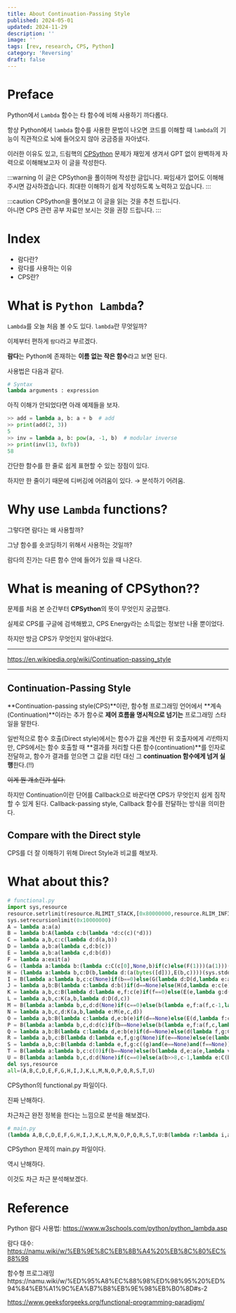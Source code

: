 ```yaml
---
title: About Continuation-Passing Style
published: 2024-05-01
updated: 2024-11-29
description: ''
image: ''
tags: [rev, research, CPS, Python]
category: 'Reversing'
draft: false 
---
```


# Preface

Python에서 `Lambda` 함수는 타 함수에 비해 사용하기 까다롭다.

항상 Python에서 `lambda` 함수를 사용한 문법이 나오면 코드를 이해할 때 `lambda`의 기능이 직관적으로 뇌에 들어오지 않아 궁금증을 자아냈다.

이러한 이유도 있고, 드림핵의 [CPSython](https://dreamhack.io/wargame/challenges/694) 문제가 재밌게 생겨서 GPT 없이 완벽하게 자력으로 이해해보고자 이 글을 작성한다.

:::warning 
이 글은 CPSython을 풀이하며 작성한 글입니다. 짜임새가 없어도 이해해주시면 감사하겠습니다. 최대한 이해하기 쉽게 작성하도록 노력하고 있습니다.
:::

:::caution
CPSython을 풀어보고 이 글을 읽는 것을 추천 드립니다.   
아니면 CPS 관련 공부 자료만 보시는 것을 권장 드립니다.
:::

# Index

- 람다란?
- 람다를 사용하는 이유
- CPS란?

# What is `Python Lambda`?

`Lambda`를 오늘 처음 볼 수도 있다. `lambda`란 무엇일까?

이제부터 편하게 `람다`라고 부르겠다.

**람다**는 Python에 존재하는 **이름 없는 작은 함수**라고 보면 된다.

사용법은 다음과 같다.

```python
# Syntax
lambda arguments : expression
```

아직 이해가 안되었다면 아래 예제들을 보자.

```python
>> add = lambda a, b: a + b  # add
>> print(add(2, 3))
5
>> inv = lambda a, b: pow(a, -1, b)  # modular inverse
>> print(inv(13, 0xfb))
58
```

간단한 함수를 한 줄로 쉽게 표현할 수 있는 장점이 있다.

하지만 한 줄이기 때문에 디버깅에 어려움이 있다. → 분석하기 어려움.

# Why use `Lambda` functions?

그렇다면 람다는 왜 사용할까? 

그냥 함수를 숏코딩하기 위해서 사용하는 것일까?

람다의 진가는 다른 함수 안에 들어가 있을 때 나온다.

# What is meaning of CPSython??

문제를 처음 본 순간부터 **CPSython**의 뜻이 무엇인지 궁금했다.

실제로 CPS를 구글에 검색해봤고, CPS Energy라는 소득없는 정보만 나올 뿐이었다.

하지만 방금 CPS가 무엇인지 알아내었다.

---

https://en.wikipedia.org/wiki/Continuation-passing_style

---

## Continuation-Passing Style

**Continuation-passing style(CPS)**이란, 함수형 프로그래밍 언어에서 **계속(Continuation)**이라는 추가 함수로 **제어 흐름을 명시적으로 넘기는** 프로그래밍 스타일을 말한다. 

일반적으로 함수 호출(Direct style)에서는 함수가 값을 계산한 뒤 호출자에게 *리턴*하지만, CPS에서는 함수 호출할 때 **결과를 처리할 다른 함수(continuation)**를 인자로 전달하고,  함수가 결과를 얻으면 그 값을 리턴 대신 그 **continuation 함수에게 넘겨 실행**한다.(!!)

~~이게 뭔 개소린가 싶다.~~

하지만 Continuation이란 단어를 Callback으로 바꾼다면 CPS가 무엇인지 쉽게 짐작할 수 있게 된다. Callback-passing style, Callback 함수를 전달하는 방식을 의미한다.

## Compare with the Direct style

CPS를 더 잘 이해하기 위해 Direct Style과 비교를 해보자.

# What about this?

```python
# functional.py
import sys,resource
resource.setrlimit(resource.RLIMIT_STACK,[0x80000000,resource.RLIM_INFINITY])
sys.setrecursionlimit(0x10000000)
A = lambda a:a(a)
B = lambda b:A(lambda c:b(lambda *d:c(c)(*d)))
C = lambda a,b,c:c(lambda d:d(a,b))
D = lambda a,b:a(lambda c,d:b(c))
E = lambda a,b:a(lambda c,d:b(d))
F = lambda a:exit(a)
G = (lambda a:lambda b:(lambda c:C(c[0],None,b)if(c)else(F(1)))(a(1)))(sys.stdin.buffer.read)
H = (lambda a:lambda b,c:D(b,lambda d:(a(bytes([d])),E(b,c))))(sys.stdout.buffer.write)
I = B(lambda a:lambda b,c:c(None)if(b==0)else(G(lambda d:D(d,lambda e:a(b-1,lambda f:C(e,f,c))))))
J = lambda a,b:B(lambda c:lambda d:b()if(d==None)else(H(d,lambda e:c(e))))(a)
K = lambda a,b,c:B(lambda d:lambda e,f:c(e)if(f==0)else(E(e,lambda g:d(g,f-1))))(a,b)
L = lambda a,b,c:K(a,b,lambda d:D(d,c))
M = B(lambda a:lambda b,c,d:d(None)if(c==0)else(b(lambda e,f:a(f,c-1,lambda g:C(e,g,d)))))
N = lambda a,b,c,d:K(a,b,lambda e:M(e,c,d))
O = lambda a,b:B(lambda c:lambda d,e:b(e)if(d==None)else(E(d,lambda f:c(f,e+1))))(a,0)
P = B(lambda a:lambda b,c,d:d(c)if(b==None)else(b(lambda e,f:a(f,c,lambda g:C(e,g,d)))))
Q = lambda a,b:B(lambda c:lambda d,e:b(e)if(d==None)else(d(lambda f,g:C(f,e,lambda h:c(g,h)))))(a,None)
R = lambda a,b,c:B(lambda d:lambda e,f,g:g(None)if(e==None)else(e(lambda h,i:b(h,f,lambda j:d(i,f+1,lambda k:C(j,k,g))))))(a,0,c)
S = lambda a,b,c:B(lambda d:lambda e,f,g:c((g)and(e==None)and(f==None))if((e==None)or(f==None))else(e(lambda h,i:f(lambda j,k:d(i,k,(g)and(h==j))))))(a,b,True)
T = B(lambda a:lambda b,c:c(0)if(b==None)else(b(lambda d,e:a(e,lambda v:c(d|(v<<8))))))
U = B(lambda a:lambda b,c,d:d(None)if(c==0)else(a(b>>8,c-1,lambda e:C(b&0xff,e,d))))
del sys,resource
all=(A,B,C,D,E,F,G,H,I,J,K,L,M,N,O,P,Q,R,S,T,U)
```

CPSython의 functional.py 파일이다.

진짜 난해하다.

차근차근 완전 정복을 한다는 느낌으로 분석을 해보겠다.

```python
# main.py
(lambda A,B,C,D,E,F,G,H,I,J,K,L,M,N,O,P,Q,R,S,T,U:B(lambda r:lambda i,a:C(i,a,lambda a:r(i+1,a))if(i<256)else(Q(a,lambda a:R(a,(lambda b,d:lambda e,i,c:d(e,99,lambda v:B(lambda r:lambda i,v:b(e,i,lambda v2:d(v,v2,lambda v3:r(i+1,v3)))if(i<=5)else(c(v)))(2,v)))(lambda x,i,c:c((x<<i|x>>8-i)&255),lambda v1,v2,c:c(v1^v2)),lambda f:C(238,None,lambda c:C(63,c,lambda c:C(100,c,lambda c:C(254,c,lambda c:C(254,c,lambda c:C(113,c,lambda c:C(32,c,lambda c:C(123,c,lambda c:C(127,c,lambda c:C(38,c,lambda c:C(54,c,lambda c:C(125,c,lambda c:C(64,c,lambda c:C(215,c,lambda c:C(9,c,lambda c:C(139,c,lambda c:T(c,lambda g:I(64,lambda h:B(lambda j:lambda k,l:N(h,k*16,16,lambda m:B(lambda n:lambda o,m:R(m,lambda e,i,c:L(f,e,c),lambda m:N(m,0,7,lambda b0:N(m,7,9,lambda b1:P(b1,b0,lambda m:T(m,lambda p:U(p*g,16,lambda m:R(m,lambda e,i,c:c(e+i*i+23&255),lambda m:n(o+1,m))))))))if(o<16)else(P(l,m,lambda l:j(k+1,l))))(0,m))if(k<4)else(C(123,None,lambda s:C(72,s,lambda s:C(68,s,lambda s:C(10,None,lambda e:C(125,e,lambda e:C(182,None,lambda c:C(160,c,lambda c:C(106,c,lambda c:C(148,c,lambda c:C(161,c,lambda c:C(133,c,lambda c:C(162,c,lambda c:C(122,c,lambda c:C(77,c,lambda c:C(23,c,lambda c:C(118,c,lambda c:C(130,c,lambda c:C(200,c,lambda c:C(90,c,lambda c:C(66,c,lambda c:C(24,c,lambda c:C(210,c,lambda c:C(74,c,lambda c:C(91,c,lambda c:C(225,c,lambda c:C(193,c,lambda c:C(9,c,lambda c:C(219,c,lambda c:C(121,c,lambda c:C(177,c,lambda c:C(72,c,lambda c:C(70,c,lambda c:C(201,c,lambda c:C(5,c,lambda c:C(59,c,lambda c:C(7,c,lambda c:C(134,c,lambda c:C(25,c,lambda c:C(18,c,lambda c:C(8,c,lambda c:C(53,c,lambda c:C(22,c,lambda c:C(104,c,lambda c:C(170,c,lambda c:C(72,c,lambda c:C(167,c,lambda c:C(68,c,lambda c:C(48,c,lambda c:C(250,c,lambda c:C(11,c,lambda c:C(220,c,lambda c:C(144,c,lambda c:C(25,c,lambda c:C(183,c,lambda c:C(180,c,lambda c:C(164,c,lambda c:C(227,c,lambda c:C(15,c,lambda c:C(200,c,lambda c:C(148,c,lambda c:C(139,c,lambda c:C(109,c,lambda c:C(253,c,lambda c:C(152,c,lambda c:C(135,c,lambda c:C(230,c,lambda c:C(191,c,lambda c:C(121,c,lambda c:C(82,c,lambda c:S(c,l,lambda q:J(s,lambda:J(h,lambda:J(e,lambda:F(0))))if(q)else(F(1))))))))))))))))))))))))))))))))))))))))))))))))))))))))))))))))))))))))))(0,None)))))))))))))))))))))))(0,None))(*__import__('functional').all)
```

CPSython 문제의 main.py 파일이다.

역시 난해하다.

이것도 차근 차근 분석해보겠다.

# Reference

Python 람다 사용법: https://www.w3schools.com/python/python_lambda.asp

람다 대수: https://namu.wiki/w/%EB%9E%8C%EB%8B%A4%20%EB%8C%80%EC%88%98

함수형 프로그래밍https://namu.wiki/w/%ED%95%A8%EC%88%98%ED%98%95%20%ED%94%84%EB%A1%9C%EA%B7%B8%EB%9E%98%EB%B0%8D#s-2

https://www.geeksforgeeks.org/functional-programming-paradigm/